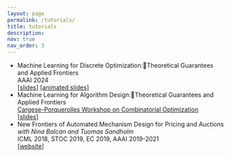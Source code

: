 ```yaml
---
layout: page
permalink: /tutorials/
title: tutorials
description:
nav: true
nav_order: 3
---
```


- Machine Learning for Discrete Optimization:Theoretical Guarantees and Applied Frontiers  
AAAI 2024  
[[slides]](https://vitercik.github.io/slides/AAAI24.pdf) [[animated slides]](https://vitercik.github.io/slides/AAAI24_long.pdf)  
- Machine Learning for Algorithm Design:Theoretical Guarantees and Applied Frontiers  
[Cargese-Porquerolles Workshop on Combinatorial Optimization](https://www.cargese.org/2023/)  
[[slides]](https://vitercik.github.io/slides/cargese.pdf)  
- New Frontiers of Automated Mechanism Design for Pricing and Auctions  
*with Nina Balcan and Tuomas Sandholm*  
ICML 2018, STOC 2019, EC 2019, AAAI 2019-2021  
[[website]](https://sites.google.com/view/amdtutorial/home)
